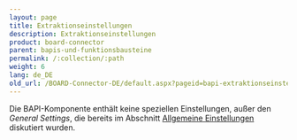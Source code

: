 ```yaml
---
layout: page
title: Extraktionseinstellungen
description: Extraktionseinstellungen
product: board-connector
parent: bapis-und-funktionsbausteine
permalink: /:collection/:path
weight: 6
lang: de_DE
old_url: /BOARD-Connector-DE/default.aspx?pageid=bapi-extraktionseinstellungen
---
```


Die BAPI-Komponente enthält keine speziellen Einstellungen, außer den *General Settings*, die bereits im Abschnitt [Allgemeine Einstellungen](../fortgeschrittene-techniken/allgemeine-einstellungen) diskutiert wurden.

